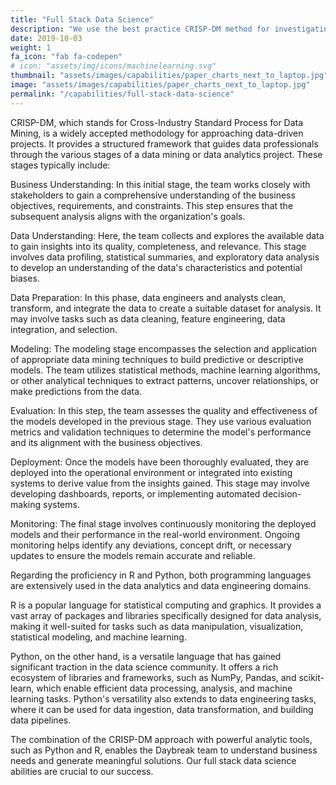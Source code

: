 ```yaml
---
title: "Full Stack Data Science"
description: "We use the best practice CRISP-DM method for investigating hard problems and solving them with data. Our mastery of R and Python means we can dig in and tackle data analytics and data engineering problems quickly with very little barrier to entry."
date: 2019-10-03
weight: 1
fa_icon: "fab fa-codepen"
# icon: "assets/img/icons/machinelearning.svg"
thumbnail: "assets/images/capabilities/paper_charts_next_to_laptop.jpg"
image: "assets/images/capabilities/paper_charts_next_to_laptop.jpg"
permalink: "/capabilities/full-stack-data-science"
---
```


CRISP-DM, which stands for Cross-Industry Standard Process for Data Mining, is a widely accepted methodology for approaching data-driven projects. It provides a structured framework that guides data professionals through the various stages of a data mining or data analytics project. These stages typically include:

Business Understanding: In this initial stage, the team works closely with stakeholders to gain a comprehensive understanding of the business objectives, requirements, and constraints. This step ensures that the subsequent analysis aligns with the organization's goals.

Data Understanding: Here, the team collects and explores the available data to gain insights into its quality, completeness, and relevance. This stage involves data profiling, statistical summaries, and exploratory data analysis to develop an understanding of the data's characteristics and potential biases.

Data Preparation: In this phase, data engineers and analysts clean, transform, and integrate the data to create a suitable dataset for analysis. It may involve tasks such as data cleaning, feature engineering, data integration, and selection.

Modeling: The modeling stage encompasses the selection and application of appropriate data mining techniques to build predictive or descriptive models. The team utilizes statistical methods, machine learning algorithms, or other analytical techniques to extract patterns, uncover relationships, or make predictions from the data.

Evaluation: In this step, the team assesses the quality and effectiveness of the models developed in the previous stage. They use various evaluation metrics and validation techniques to determine the model's performance and its alignment with the business objectives.

Deployment: Once the models have been thoroughly evaluated, they are deployed into the operational environment or integrated into existing systems to derive value from the insights gained. This stage may involve developing dashboards, reports, or implementing automated decision-making systems.

Monitoring: The final stage involves continuously monitoring the deployed models and their performance in the real-world environment. Ongoing monitoring helps identify any deviations, concept drift, or necessary updates to ensure the models remain accurate and reliable.

Regarding the proficiency in R and Python, both programming languages are extensively used in the data analytics and data engineering domains.

R is a popular language for statistical computing and graphics. It provides a vast array of packages and libraries specifically designed for data analysis, making it well-suited for tasks such as data manipulation, visualization, statistical modeling, and machine learning.

Python, on the other hand, is a versatile language that has gained significant traction in the data science community. It offers a rich ecosystem of libraries and frameworks, such as NumPy, Pandas, and scikit-learn, which enable efficient data processing, analysis, and machine learning tasks. Python's versatility also extends to data engineering tasks, where it can be used for data ingestion, data transformation, and building data pipelines.

The combination of the CRISP-DM approach with powerful analytic tools, such as Python and R, enables the Daybreak team to understand business needs and generate meaningful solutions. Our full stack data science abilities are crucial to our success.
